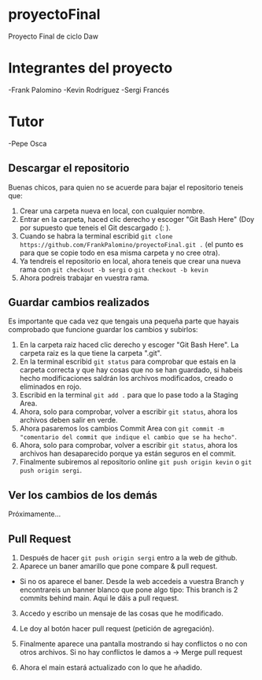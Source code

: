 # proyectoFinal

Proyecto Final de ciclo Daw

# Integrantes del proyecto
-Frank Palomino
-Kevin Rodríguez
-Sergi Francés

# Tutor
-Pepe Osca

## Descargar el repositorio

Buenas chicos, para quien no se acuerde para bajar el repositorio teneis que:

1. Crear una carpeta nueva en local, con cualquier nombre.
2. Entrar en la carpeta, haced clic derecho y escoger "Git Bash Here" (Doy por supuesto que teneis el Git descargado (: ).
3. Cuando se habra la terminal escribid `git clone https://github.com/FrankPalomino/proyectoFinal.git .` (el punto es para que se copie todo en esa misma carpeta y no cree otra).
4. Ya tendreis el repositorio en local, ahora teneis que crear una nueva rama con `git checkout -b sergi` o `git checkout -b kevin`
5. Ahora podreis trabajar en vuestra rama.

## Guardar cambios realizados

Es importante que cada vez que tengais una pequeña parte que hayais comprobado que funcione guardar los cambios y subirlos:

1. En la carpeta raiz haced clic derecho y escoger "Git Bash Here". La carpeta raiz es la que tiene la carpeta ".git".
2. En la terminal escribid `git status` para comprobar que estais en la carpeta correcta y que hay cosas que no se han guardado, si habeis hecho modificaciones saldrán los archivos modificados, creado o eliminados en rojo.
3. Escribid en la terminal `git add .` para que lo pase todo a la Staging Area.
4. Ahora, solo para comprobar, volver a escribir `git status`, ahora los archivos deben salir en verde.
5. Ahora pasaremos los cambios Commit Area con `git commit -m "comentario del commit que indique el cambio que se ha hecho"`.
6. Ahora, solo para comprobar, volver a escribir `git status`, ahora los archivos han desaparecido porque ya están seguros en el commit.
7. Finalmente subiremos al repositorio online `git push origin kevin` o `git push origin sergi`.

## Ver los cambios de los demás

Próximamente...

## Pull Request

1. Después de hacer `git push origin sergi` entro a la web de github.
2. Aparece un baner amarillo que pone compare & pull request.

- Si no os aparece el baner. Desde la web accedeis a vuestra Branch y encontrareis un banner blanco que pone algo tipo: This branch is 2 commits behind main. Aqui le dáis a pull request.

3. Accedo y escribo un mensaje de las cosas que he modificado.
4. Le doy al botón hacer pull request (petición de agregación).
5. Finalmente aparece una pantalla mostrando si hay conflictos o no con otros archivos.
   Si no hay conflictos le damos a -> Merge pull request

6. Ahora el main estará actualizado con lo que he añadido.
